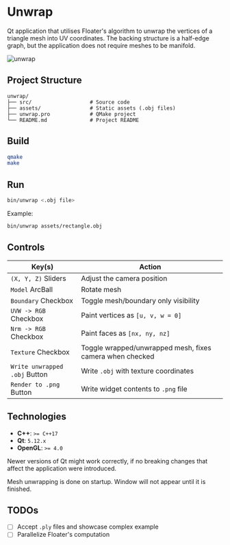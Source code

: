# Unwrap

Qt application that utilises Floater's algorithm to unwrap the vertices of a triangle mesh into UV coordinates.
The backing structure is a half-edge graph, but the application does not require meshes to be manifold.

![unwrap](https://github.com/user-attachments/assets/4ba166eb-481c-40d4-a2f9-f14222a02293)

## Project Structure

```plaintext
unwrap/
├── src/                   # Source code
├── assets/                # Static assets (.obj files)
├── unwrap.pro             # QMake project
└── README.md              # Project README
```

## Build

```bash
qmake
make
```

## Run

```bash
bin/unwrap <.obj file>
```

Example:

```bash
bin/unwrap assets/rectangle.obj
```

## Controls

| Key(s)                        | Action                                                   |
|-------------------------------|----------------------------------------------------------|
| `(X, Y, Z)` Sliders           | Adjust the camera position                               |
| `Model` ArcBall               | Rotate mesh                                              |
| `Boundary` Checkbox           | Toggle mesh/boundary only visibility                     |
| `UVW -> RGB` Checkbox         | Paint vertices as `[u, v, w = 0]`                        |
| `Nrm -> RGB` Checkbox         | Paint faces as `[nx, ny, nz]`                            |
| `Texture` Checkbox            | Toggle wrapped/unwrapped mesh, fixes camera when checked |
| `Write unwrapped .obj` Button | Write `.obj` with texture coordinates                    |
| `Render to .png` Button       | Write widget contents to `.png` file                     |

## Technologies

* **C++**: `>= C++17`
* **Qt**: `5.12.x`
* **OpenGL**: `>= 4.0`

Newer versions of Qt might work correctly, if no breaking changes that affect the application were introduced.

Mesh unwrapping is done on startup. Window will not appear until it is finished.

## TODOs

* [ ] Accept `.ply` files and showcase complex example
* [ ] Parallelize Floater's computation
